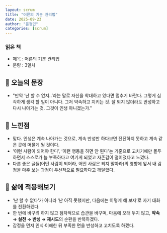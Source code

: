 ```yaml
---
layout: scrum
title: "어른의 기분 관리법"
date: 2025-09-23
author: "윤정민"
categories: [scrum]
---
```


### 읽은 책
- 제목 : 어른의 기분 관리법
- 분량 : 3일차

## 📝 오늘의 문장
- "만약 ‘난 할 수 없지..’라는 말로 자신을 학대하고 있다면 멈추기 바란다. 그렇게 심각하게 생각 할 일이 아니다. 그저 약속하고 지키는 것. 잘 되지 않더라도 반성하고 다시 나아가는 것. 그것이 인생 아니겠는가."

## 💭 느낀점
- 맞다. 인생은 계속 나아가는 것으로, 계속 반성만 하다보면 전진하지 못하고 계속 같은 곳에 머물게 될 것이다.
- ‘이런 사람이 되어야 한다’, ‘이런 행동을 하면 안 된다’는 기준으로 고치기에만 몰두하면서 스스로가 늘 부족하다고 여기게 되었고 자존감이 떨어졌다고 느꼈다.
- 다른 좋은 글들(어떤 사람이 되어라, 어떤 사람은 되지 말아라)의 영향에 앞서 내 감정을 마주 보는 과정이 우선적으로 필요하다고 깨달았다.

## 🎯 삶에 적용해보기 
- ‘난 할 수 없다’가 아니라 ‘난 아직 못했지만, 다음에는 이렇게 해 보자’로 자기 대화를 전환하겠다.
- 한 번에 바꾸려 하지 않고 점차적으로 습관을 바꾸며, 마음에 오래 두지 않고, **약속 → 실천 → 반성 → 재시도**의 순환을 반복하겠다.
- 감정을 먼저 인식·이해한 뒤 부족한 면을 반성하고 고치도록 하겠다.